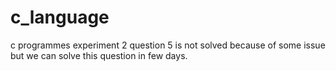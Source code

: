 # c_language
c programmes
experiment 2 question 5 is not solved because of some issue but we can solve this question in few days.
